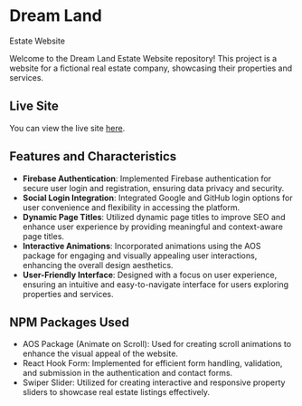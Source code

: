 # Dream Land 
Estate Website

Welcome to the Dream Land Estate Website repository! This project is a website for a fictional real estate company, showcasing their properties and services.

## Live Site

You can view the live site [here](https://dream-land-17173.web.app/).

## Features and Characteristics

- **Firebase Authentication**: Implemented Firebase authentication for secure user login and registration, ensuring data privacy and security.
- **Social Login Integration**: Integrated Google and GitHub login options for user convenience and flexibility in accessing the platform.
- **Dynamic Page Titles**: Utilized dynamic page titles to improve SEO and enhance user experience by providing meaningful and context-aware page titles.
- **Interactive Animations**: Incorporated animations using the AOS package for engaging and visually appealing user interactions, enhancing the overall design aesthetics.
- **User-Friendly Interface**: Designed with a focus on user experience, ensuring an intuitive and easy-to-navigate interface for users exploring properties and services.

## NPM Packages Used

- AOS Package (Animate on Scroll): Used for creating scroll animations to enhance the visual appeal of the website.
- React Hook Form: Implemented for efficient form handling, validation, and submission in the authentication and contact forms.
- Swiper Slider: Utilized for creating interactive and responsive property sliders to showcase real estate listings effectively.
